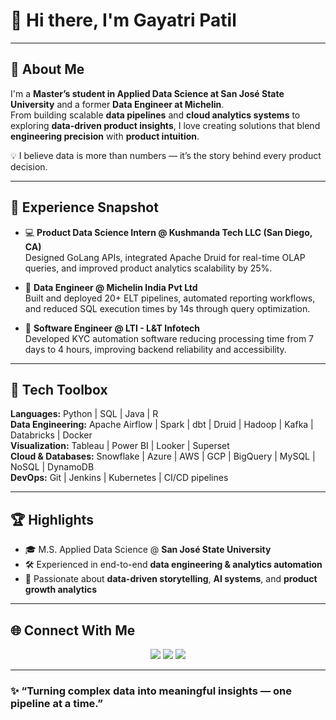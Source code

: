 

<!--
**patilgayatri22/patilgayatri22** is a ✨ _special_ ✨ repository because its `README.md` (this file) appears on your GitHub profile.

Here are some ideas to get you started:

- 🔭 I’m currently working on ...
- 🌱 I’m currently learning ...
- 👯 I’m looking to collaborate on ...
- 🤔 I’m looking for help with ...
- 💬 Ask me about ...
- 📫 How to reach me: ...
- 😄 Pronouns: ...
- ⚡ Fun fact: ...
-->
# 👋 Hi there, I'm Gayatri Patil  


---

## 🚀 About Me  
I'm a **Master’s student in Applied Data Science at San José State University** and a former **Data Engineer at Michelin**.  
From building scalable **data pipelines** and **cloud analytics systems** to exploring **data-driven product insights**, I love creating solutions that blend **engineering precision** with **product intuition**.

💡 I believe data is more than numbers — it’s the story behind every product decision.

---

## 💼 Experience Snapshot  

- 💻 **Product Data Science Intern @ Kushmanda Tech LLC (San Diego, CA)**  
  Designed GoLang APIs, integrated Apache Druid for real-time OLAP queries, and improved product analytics scalability by 25%.

- 🧠 **Data Engineer @ Michelin India Pvt Ltd**  
  Built and deployed 20+ ELT pipelines, automated reporting workflows, and reduced SQL execution times by 14s through query optimization.

- 🧩 **Software Engineer @ LTI - L&T Infotech**  
  Developed KYC automation software reducing processing time from 7 days to 4 hours, improving backend reliability and accessibility.

---

## 🧰 Tech Toolbox  

**Languages:** Python | SQL | Java | R  
**Data Engineering:** Apache Airflow | Spark | dbt | Druid | Hadoop | Kafka | Databricks | Docker  
**Visualization:** Tableau | Power BI | Looker | Superset  
**Cloud & Databases:** Snowflake | Azure | AWS | GCP | BigQuery | MySQL | NoSQL | DynamoDB  
**DevOps:** Git | Jenkins | Kubernetes | CI/CD pipelines  



---

## 🏆 Highlights  
- 🎓 M.S. Applied Data Science @ **San José State University**  
- 🛠️ Experienced in end-to-end **data engineering & analytics automation**  
- 💬 Passionate about **data-driven storytelling**, **AI systems**, and **product growth analytics**

---

## 🌐 Connect With Me  

<p align="center">
  <a href="https://www.linkedin.com/in/patilgayatri22/"><img src="https://img.shields.io/badge/LinkedIn-Gayatri%20Patil-blue?logo=linkedin&logoColor=white" /></a>
  <a href="mailto:patilgayatri22@gmail.com"><img src="https://img.shields.io/badge/Email-patilgayatri22%40gmail.com-red?logo=gmail&logoColor=white" /></a>
  <a href="https://github.com/patilgayatri22"><img src="https://img.shields.io/badge/GitHub-patilgayatri22-black?logo=github" /></a>
</p>

---

### ✨ “Turning complex data into meaningful insights — one pipeline at a time.”
